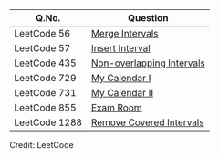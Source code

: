 | Q.No. | Question |
| --- | --- |
| LeetCode 56 | [Merge Intervals](https://grid47.xyz/leetcode/solution-56-merge-intervals/) |
| LeetCode 57 | [Insert Interval](https://grid47.xyz/leetcode/solution-57-insert-interval/) |
| LeetCode 435 | [Non-overlapping Intervals](https://grid47.xyz/leetcode/solution-435-non-overlapping-intervals/) |
| LeetCode 729 | [My Calendar I](https://grid47.xyz/leetcode/solution-729-my-calendar-i/) |
| LeetCode 731 | [My Calendar II](https://grid47.xyz/leetcode/solution-731-my-calendar-ii/) |
| LeetCode 855 | [Exam Room](https://grid47.xyz/leetcode/solution-855-exam-room/) |
| LeetCode 1288 | [Remove Covered Intervals](https://grid47.xyz/leetcode/solution-1288-remove-covered-intervals/) |

Credit: LeetCode

